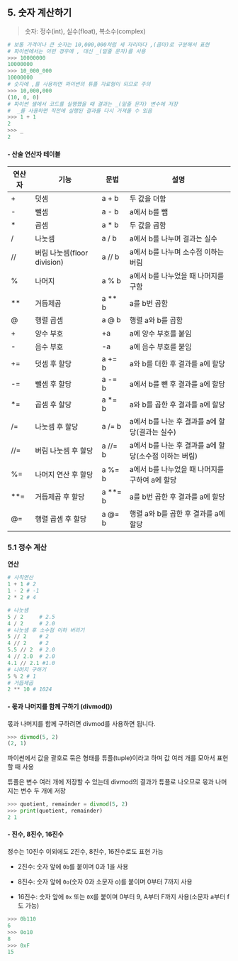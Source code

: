## 5. 숫자 계산하기

> 숫자: 정수(int), 실수(float), 복소수(complex)

```py
# 보통 가격이나 큰 숫자는 10,000,000처럼 세 자리마다 ,(콤마)로 구분해서 표현
# 파이썬에서는 이런 경우에 , 대신 _(밑줄 문자)를 사용
>>> 10000000
10000000
>>> 10_000_000
10000000
# 숫자에 ,를 사용하면 파이썬의 튜플 자료형이 되므로 주의
>>> 10,000,000
(10, 0, 0)
# 파이썬 셸에서 코드를 실행했을 때 결과는 _(밑줄 문자) 변수에 저장
#  _를 사용하면 직전에 실행된 결과를 다시 가져올 수 있음
>>> 1 + 1
2
>>> _
2
```





#### - 산술 연산자 테이블

| 연산자 | 기능                        | 문법    | 설명                                                  |
| ------ | --------------------------- | ------- | ----------------------------------------------------- |
| +      | 덧셈                        | a + b   | 두 값을 더함                                          |
| -      | 뺄셈                        | a - b   | a에서 b를 뺌                                          |
| *      | 곱셈                        | a * b   | 두 값을 곱함                                          |
| /      | 나눗셈                      | a / b   | a에서 b를 나누며 결과는 실수                          |
| //     | 버림 나눗셈(floor division) | a // b  | a에서 b를 나누며 소수점 이하는 버림                   |
| %      | 나머지                      | a % b   | a에서 b를 나누었을 때 나머지를 구함                   |
| **     | 거듭제곱                    | a ** b  | a를 b번 곱함                                          |
| @      | 행렬 곱셈                   | a @ b   | 행렬 a와 b를 곱함                                     |
| +      | 양수 부호                   | +a      | a에 양수 부호를 붙임                                  |
| -      | 음수 부호                   | -a      | a에 음수 부호를 붙임                                  |
| +=     | 덧셈 후 할당                | a += b  | a와 b를 더한 후 결과를 a에 할당                       |
| -=     | 뺄셈 후 할당                | a -= b  | a에서 b를 뺀 후 결과를 a에 할당                       |
| *=     | 곱셈 후 할당                | a *= b  | a와 b를 곱한 후 결과를 a에 할당                       |
| /=     | 나눗셈 후 할당              | a /= b  | a에서 b를 나눈 후 결과를 a에 할당(결과는 실수)        |
| //=    | 버림 나눗셈 후 할당         | a //= b | a에서 b를 나눈 후 결과를 a에 할당(소수점 이하는 버림) |
| %=     | 나머지 연산 후 할당         | a %= b  | a에서 b를 나누었을 때 나머지를 구하여 a에 할당        |
| **=    | 거듭제곱 후 할당            | a **= b | a를 b번 곱한 후 결과를 a에 할당                       |
| @=     | 행렬 곱셈 후 할당           | a @= b  | 행렬 a와 b를 곱한 후 결과를 a에 할당                  |



### 5.1 정수 계산

**연산**

```py
# 사칙연산 
1 + 1 # 2
1 - 2 # -1
2 * 2 # 4
```

```py
# 나눗셈
5 / 2     # 2.5
4 / 2     # 2.0
# 나눗셈 후 소수점 이하 버리기
5 // 2    # 2
4 // 2    # 2
5.5 // 2  # 2.0
4 // 2.0  # 2.0
4.1 // 2.1 #1.0
# 나머지 구하기
5 % 2 # 1
# 거듭제곱
2 ** 10 # 1024

```



#### - 몫과 나머지를 함께 구하기 (divmod())

몫과 나머지를 함께 구하려면 divmod를 사용하면 됩니다.

```py
>>> divmod(5, 2)
(2, 1)
```

파이썬에서 값을 괄호로 묶은 형태를 튜플(tuple)이라고 하며 값 여러 개를 모아서 표현할 때 사용

튜플은 변수 여러 개에 저장할 수 있는데 divmod의 결과가 튜플로 나오므로 몫과 나머지는 변수 두 개에 저장

```py
>>> quotient, remainder = divmod(5, 2)
>>> print(quotient, remainder)
2 1
```



#### - 진수, 8진수, 16진수

정수는 10진수 이외에도 2진수, 8진수, 16진수로도 표현 가능

- 2진수: 숫자 앞에 `0b`를 붙이며 0과 1을 사용

- 8진수: 숫자 앞에 `0o`(숫자 0과 소문자 o)를 붙이며 0부터 7까지 사용

- 16진수: 숫자 앞에 `0x` 또는 `0X`를 붙이며 0부터 9, A부터 F까지 사용(소문자 a부터 f도 가능)

```py
>>> 0b110
6
>>> 0o10
8
>>> 0xF
15
```

